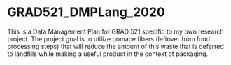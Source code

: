 # GRAD521_DMPLang_2020

This is a Data Management Plan for GRAD 521 specific to my own research project. The project goal is to utilize pomace fibers (leftover from food processing steps) that will reduce the amount of this waste that is deferred to landfills while making a useful product in the context of packaging.
